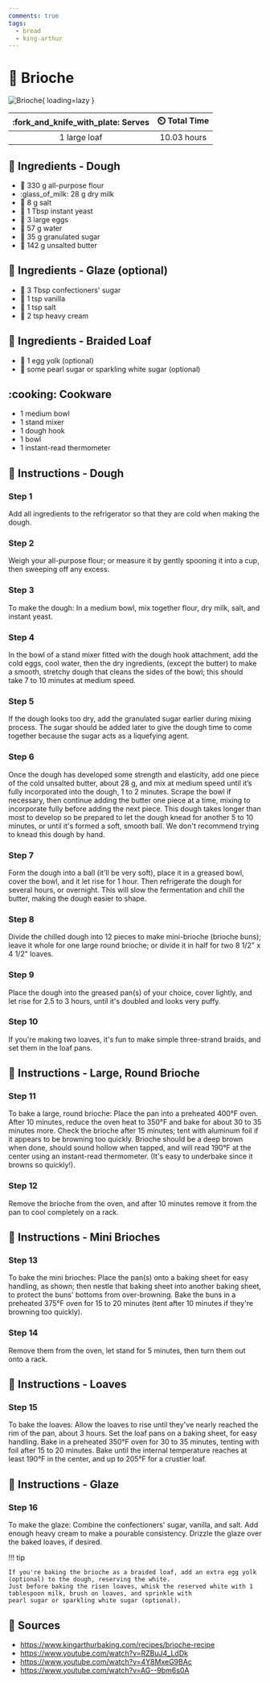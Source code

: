 ```yaml
---
comments: true
tags:
  - bread
  - king-arthur
---
```

# :bread: Brioche

![Brioche][1]{ loading=lazy }

| :fork_and_knife_with_plate: Serves | :timer_clock: Total Time |
|:----------------------------------:|:-----------------------: |
| 1 large loaf | 10.03 hours |

## :salt: Ingredients - Dough

- :ear_of_rice: 330 g all-purpose flour
- :glass_of_milk: 28 g dry milk
- :salt: 8 g salt
- :microbe: 1 Tbsp instant yeast
- :egg: 3 large eggs
- :ice_cube: 57 g water
- :candy: 35 g granulated sugar
- :butter: 142 g unsalted butter

## :salt: Ingredients - Glaze (optional)

- :candy: 3 Tbsp confectioners' sugar
- :icecream: 1 tsp vanilla
- :salt: 1 tsp salt
- :icecream: 2 tsp heavy cream

## :salt: Ingredients - Braided Loaf

- :egg: 1 egg yolk (optional)
- :oyster: some pearl sugar or sparkling white sugar (optional)

## :cooking: Cookware

- 1 medium bowl
- 1 stand mixer
- 1 dough hook
- 1 bowl
- 1 instant-read thermometer

## :pencil: Instructions - Dough

### Step 1

Add all ingredients to the refrigerator so that they are cold when making the dough.

### Step 2

Weigh your all-purpose flour; or measure it by gently spooning it into a cup, then sweeping off any excess.

### Step 3

To make the dough: In a medium bowl, mix together flour, dry milk, salt, and instant yeast.

### Step 4

In the bowl of a stand mixer fitted with the dough hook attachment, add the cold eggs, cool water, then the dry
ingredients, (except the butter) to make a smooth, stretchy dough that cleans the sides of the bowl; this should take 7
to 10 minutes at medium speed.

### Step 5

If the dough looks too dry, add the granulated sugar earlier during mixing process. The sugar should be added later to
give the dough time to come together because the sugar acts as a liquefying agent.

### Step 6

Once the dough has developed some strength and elasticity, add one piece of the cold unsalted butter, about 28 g, and
mix at medium speed until it’s fully incorporated into the dough, 1 to 2 minutes. Scrape the bowl if necessary, then
continue adding the butter one piece at a time, mixing to incorporate fully before adding the next piece. This dough
takes longer than most to develop so be prepared to let the dough knead for another 5 to 10 minutes, or until it's
formed a soft, smooth ball. We don't recommend trying to knead this dough by hand.

### Step 7

Form the dough into a ball (it'll be very soft), place it in a greased bowl, cover the bowl, and it let rise for 1 hour.
Then refrigerate the dough for several hours, or overnight. This will slow the fermentation and chill the butter, making
the dough easier to shape.

### Step 8

Divide the chilled dough into 12 pieces to make mini-brioche (brioche buns); leave it whole for one large round brioche;
or divide it in half for two 8 1/2" x 4 1/2" loaves.

### Step 9

Place the dough into the greased pan(s) of your choice, cover lightly, and let rise for 2.5 to 3 hours, until it's
doubled and looks very puffy.

### Step 10

If you're making two loaves, it's fun to make simple three-strand braids, and set them in the loaf pans.

## :pencil: Instructions - Large, Round Brioche

### Step 11

To bake a large, round brioche: Place the pan into a preheated 400°F oven. After 10 minutes, reduce the oven heat to
350°F and bake for about 30 to 35 minutes more. Check the brioche after 15 minutes; tent with aluminum foil if it
appears to be browning too quickly. Brioche should be a deep brown when done, should sound hollow when tapped, and will
read 190°F at the center using an instant-read thermometer. (It's easy to underbake since it browns so quickly!).

### Step 12

Remove the brioche from the oven, and after 10 minutes remove it from the pan to cool completely on a rack.

## :pencil: Instructions - Mini Brioches

### Step 13

To bake the mini brioches: Place the pan(s) onto a baking sheet for easy handling, as shown; then nestle that baking
sheet into another baking sheet, to protect the buns' bottoms from over-browning. Bake the buns in a preheated 375°F
oven for 15 to 20 minutes (tent after 10 minutes if they're browning too quickly).

### Step 14

Remove them from the oven, let stand for 5 minutes, then turn them out onto a rack.

## :pencil: Instructions - Loaves

### Step 15

To bake the loaves: Allow the loaves to rise until they've nearly reached the rim of the pan, about 3 hours. Set the
loaf pans on a baking sheet, for easy handling. Bake in a preheated 350°F oven for 30 to 35 minutes, tenting with foil
after 15 to 20 minutes. Bake until the internal temperature reaches at least 190°F in the center, and up to 205°F for
a crustier loaf.

## :pencil: Instructions - Glaze

### Step 16

To make the glaze: Combine the confectioners' sugar, vanilla, and salt. Add enough heavy cream to make a pourable
consistency. Drizzle the glaze over the baked loaves, if desired.

!!! tip

    If you're baking the brioche as a braided loaf, add an extra egg yolk (optional) to the dough, reserving the white.
    Just before baking the risen loaves, whisk the reserved white with 1 tablespoon milk, brush on loaves, and sprinkle with
    pearl sugar or sparkling white sugar (optional).

## :link: Sources

- <https://www.kingarthurbaking.com/recipes/brioche-recipe>
- <https://www.youtube.com/watch?v=RZBuJ4_LdDk>
- <https://www.youtube.com/watch?v=4Y8MxeG9BAc>
- <https://www.youtube.com/watch?v=AG--9bm6s0A>

[1]: <../assets/images/brioche.jpg>
